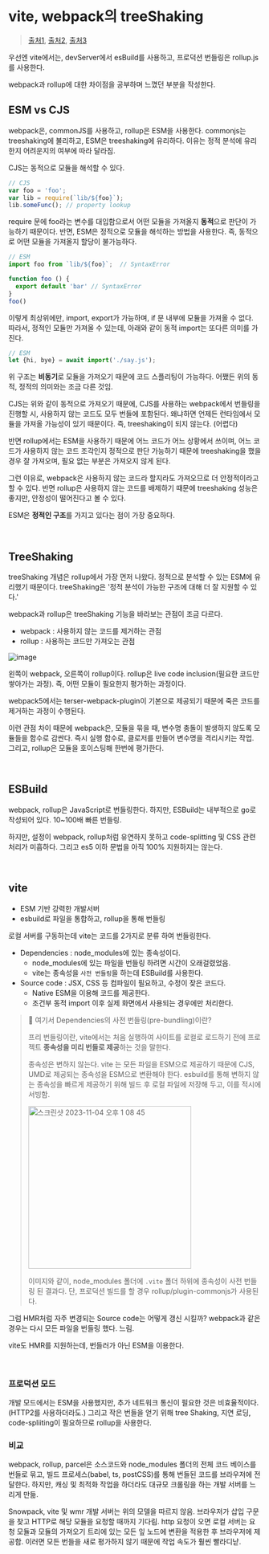 # vite, webpack의 treeShaking

> [출처1](https://bepyan.github.io/blog/2023/bundlers), [출처2](https://so-so.dev/web/tree-shaking-module-system/), [출처3](https://ui.toast.com/posts/ko_20220127)

우선엔 vite에서는, devServer에서 esBuild를 사용하고, 프로덕션 번들링은 rollup.js를 사용한다.

webpack과 rollup에 대한 차이점을 공부하며 느꼈던 부분을 작성한다.

## ESM vs CJS

webpack은, commonJS를 사용하고, rollup은 ESM을 사용한다. commonjs는 treeshaking에 불리하고, ESM은 treeshaking에 유리하다. 이유는 정적 분석에 유리한지 어려운지의 여부에 따라 달라짐.

CJS는 동적으로 모듈을 해석할 수 있다.

```js
// CJS
var foo = 'foo';
var lib = require(`lib/${foo}`);
lib.someFunc(); // property lookup
```

require 문에 foo라는 변수를 대입함으로서 어떤 모듈을 가져올지 **동적**으로 판단이 가능하기 때문이다. 반면, ESM은 정적으로 모듈을 해석하는 방법을 사용한다. 즉, 동적으로 어떤 모듈을 가져올지 할당이 불가능하다.

```js
// ESM
import foo from `lib/${foo}`;  // SyntaxError

function foo () {
  export default 'bar' // SyntaxError
}
foo()
```

이렇게 최상위에만, import, export가 가능하며, if 문 내부에 모듈을 가져올 수 없다. 따라서, 정적인 모듈만 가져올 수 있는데, 아래와 같이 동적 import는 또다른 의미를 가진다.

```js
// ESM
let {hi, bye} = await import('./say.js');
```

위 구조는 **비동기**로 모듈을 가져오기 때문에 코드 스플리팅이 가능하다. 어쨌든 위의 동적, 정적의 의미와는 조금 다른 것임.

CJS는 위와 같이 동적으로 가져오기 때문에, CJS를 사용하는 webpack에서 번들링을 진행할 시, 사용하지 않는 코드도 모두 번들에 포함된다. 왜냐하면 언제든 런타임에서 모듈을 가져올 가능성이 있기 때문이다. 즉, treeshaking이 되지 않는다. (어렵다)

반면 rollup에서는 ESM을 사용하기 때문에 어느 코드가 어느 상황에서 쓰이며, 어느 코드가 사용하지 않는 코드 조각인지 정적으로 판단 가능하기 때문에 treeshaking을 했을 경우 잘 가져오며, 필요 없는 부분은 가져오지 않게 된다.

그런 이유로, webpack은 사용하지 않는 코드라 할지라도 가져오므로 더 안정적이라고 할 수 있다. 반면 rollup은 사용하지 않는 코드를 배제하기 때문에 treeshaking 성능은 좋지만, 안정성이 떨어진다고 볼 수 있다.

ESM은 **정적인 구조**를 가지고 있다는 점이 가장 중요하다.

<br/>

## TreeShaking

treeShaking 개념은 rollup에서 가장 먼저 나왔다. 정적으로 분석할 수 있는 ESM에 유리했기 때문이다. treeShaking은 '정적 분석이 가능한 구조에 대해 더 잘 지원할 수 있다.'

webpack과 rollup은 treeShaking 기능을 바라보는 관점이 조금 다르다.

- webpack : 사용하지 않는 코드를 제거하는 관점
- rollup : 사용하는 코드만 가져오는 관점

![image](https://github.com/pozafly/TIL/assets/59427983/69fc9c6b-3b4a-4294-aa32-804eaef3e3a4)

왼쪽이 webpack, 오른쪽이 rollup이다. rollup은 live code inclusion(필요한 코드만 쌓아가는 과정). 즉, 어떤 모듈이 필요한지 평가하는 과정이다. 

webpack5에서는 terser-webpack-plugin이 기본으로 제공되기 때문에 죽은 코드를 제거하는 과정이 수행된다.

이런 관점 차이 때문에 webpack은, 모듈을 묶을 때, 변수명 충돌이 발생하지 않도록 모듈들을 함수로 감싼다. 즉시 실행 함수로, 클로저를 만들어 변수명을 격리시키는 작업. 그리고, rollup은 모듈을 호이스팅해 한번에 평가한다.

<br/>

## ESBuild

webpack, rollup은 JavaScript로 번들링한다. 하지만, ESBuild는 내부적으로 go로 작성되어 있다. 10~100배 빠른 번들링.

하지만, 설정이 webpack, rollup처럼 유연하지 못하고 code-splitting 및 CSS 관련 처리가 미흡하다. 그리고 es5 이하 문법을 아직 100% 지원하지는 않는다.

<br/>

## vite

- ESM 기반 강력한 개발서버
- esbuild로 파일을 통합하고, rollup을 통해 번들링

로컬 서버를 구동하는데 vite는 코드를 2가지로 분류 하여 번들링한다.

- Dependencies : node_modules에 있는 종속성이다.
  - node_modules에 있는 파일을 번들링 하려면 시간이 오래걸렸었음.
  - vite는 종속성을 `사전 번들링`을 하는데 ESBuild를 사용한다.
- Source code : JSX, CSS 등 컴파일이 필요하고, 수정이 잦은 코드다.
  - Native ESM을 이용해 코드를 제공한다.
  - 조건부 동적 import 이후 실제 화면에서 사용되는 경우에만 처리한다.

> 📌 여기서 Dependencies의 사전 번들링(pre-bundling)이란?
>
> 프리 번들링이란, vite에서는 처음 실행하여 사이트를 로컬로 로드하기 전에 프로젝트 **종속성을 미리 번들로 제공**하는 것을 말한다.
>
> 종속성은 변하지 않는다. vite 는 모든 파일을 ESM으로 제공하기 때문에 CJS, UMD로 제공되는 종속성을 ESM으로 변환해야 한다. esbuild를 통해 변하지 않는 종속성을 빠르게 제공하기 위해 빌드 후 로컬 파일에 저장해 두고, 이를 적시에 서빙함.
>
> <img width="324" alt="스크린샷 2023-11-04 오후 1 08 45" src="https://github.com/pozafly/TIL/assets/59427983/8c47a6a7-934d-4727-a7d5-55712b34187b">
>
> 이미지와 같이, node_modules 폴더에 `.vite` 폴더 하위에 종속성이 사전 번들링 된 결과다. 단, 프로덕션 빌드를 할 경우 rollup/plugin-commonjs가 사용된다.

그럼 HMR처럼 자주 변경되는 Source code는 어떻게 갱신 시킬까? webpack과 같은 경우는 다시 모든 파일을 번들링 했다. 느림.

vite도 HMR를 지원하는데, 번들러가 아닌 ESM을 이용한다.

<br/>

### 프로덕션 모드

개발 모드에서는 ESM을 사용했지만, 추가 네트워크 통신이 필요한 것은 비효율적이다. (HTTP2를 사용하더라도.) 그리고 작은 번들을 얻기 위해 tree Shaking, 지연 로딩, code-spliiting이 필요하므로 rollup을 사용한다.

### 비교

webpack, rollup, parcel은 소스코드와 node_modules 폴더의 전체 코드 베이스를 번들로 묶고, 빌드 프로세스(babel, ts, postCSS)를 통해 번들된 코드를 브라우저에 전달한다. 하지만, 캐싱 및 최적화 작업을 하더라도 대규모 크롤링을 하는 개발 서버를 느리게 만듦.

Snowpack, vite 및 wmr 개발 서버는 위의 모델을 따르지 않음. 브라우저가 삽입 구문을 찾고 HTTP로 해당 모듈을 요청할 때까지 기다림. http 요청이 오면 로컬 서버는 요청 모듈과 모듈의 가져오기 트리에 있는 모든 잎 노드에 변환을 적용한 후 브라우저에 제공함. 이러면 모든 번들을 새로 평가하지 않기 때문에 작업 속도가 훨씬 빨라디낟.

